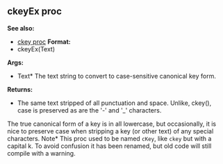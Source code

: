 ## ckeyEx proc
**See also:**
*   [ckey proc](/ref/proc/ckey.md) <!-- -->
**Format:**
*   ckeyEx(Text)
<!-- -->
**Args:**
*   Text* The text string to convert to case-sensitive canonical key
    form.
<!-- -->
**Returns:**
*   The same text stripped of all punctuation and space. Unlike, ckey(),
    case is preserved as are the \'-\' and \'\_\' characters.


The true canonical form of a key is in all lowercase, but
occasionally, it is nice to preserve case when stripping a key (or other
text) of any special characters.
Note* This proc used to be named `cKey`, like `ckey` but with a capital
k. To avoid confusion it has been renamed, but old code will still
compile with a warning.